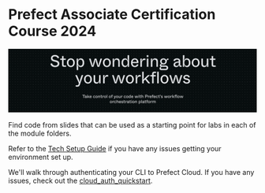 # Prefect Associate Certification Course 2024

![PACC logo](./images/prefect.png)

Find code from slides that can be used as a starting point for labs in each of the module folders.

Refer to the [Tech Setup Guide](https://docs.google.com/document/d/136OtdLNrYOiYsOXTYPluxnFlnkyWpyZ08rp-7sq6PFc/edit?usp=sharing) if you have any issues getting your environment set up.

We'll walk through authenticating your CLI to Prefect Cloud. If you have any issues, check out the [cloud_auth_quickstart](./cloud_auth_quickstart.md).
